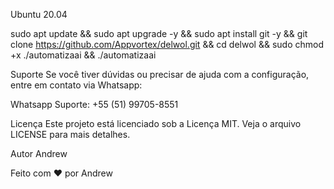 
Ubuntu 20.04

sudo apt update && sudo apt upgrade -y && sudo apt install git -y && git clone https://github.com/Appvortex/delwol.git && cd delwol && sudo chmod +x ./automatizaai && ./automatizaai

Suporte
Se você tiver dúvidas ou precisar de ajuda com a configuração, entre em contato via Whatsapp:

Whatsapp Suporte: +55 (51) 99705-8551


Licença
Este projeto está licenciado sob a Licença MIT. Veja o arquivo LICENSE para mais detalhes.

Autor
Andrew

Feito com ❤️ por Andrew
